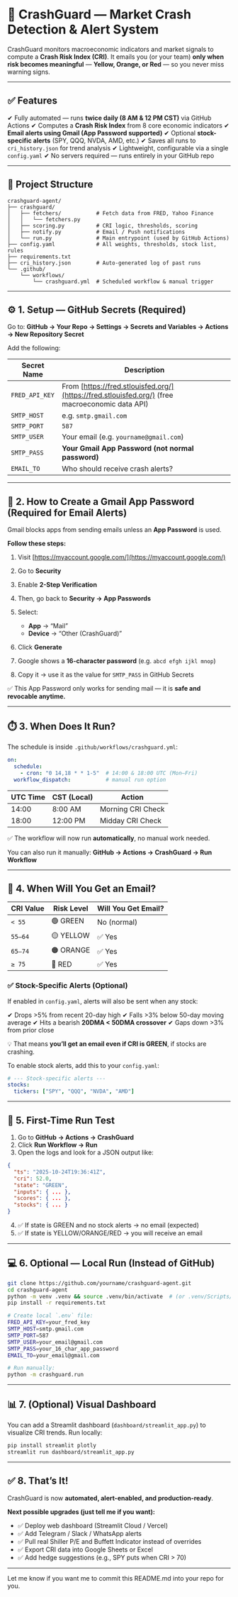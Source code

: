
# 🚨 CrashGuard — Market Crash Detection & Alert System

CrashGuard monitors macroeconomic indicators and market signals to compute a **Crash Risk Index (CRI)**.
It emails you (or your team) **only when risk becomes meaningful** — **Yellow, Orange, or Red** — so you never miss warning signs.

---

## ✅ Features

✔ Fully automated — runs **twice daily (8 AM & 12 PM CST)** via GitHub Actions
✔ Computes a **Crash Risk Index** from 8 core economic indicators
✔ **Email alerts using Gmail (App Password supported)**
✔ Optional **stock-specific alerts** (SPY, QQQ, NVDA, AMD, etc.)
✔ Saves all runs to `cri_history.json` for trend analysis
✔ Lightweight, configurable via a single `config.yaml`
✔ No servers required — runs entirely in your GitHub repo

---

## 📁 Project Structure

```
crashguard-agent/
├── crashguard/
│   ├── fetchers/           # Fetch data from FRED, Yahoo Finance
│   │   └── fetchers.py
│   ├── scoring.py          # CRI logic, thresholds, scoring
│   ├── notify.py           # Email / Push notifications
│   └── run.py              # Main entrypoint (used by GitHub Actions)
├── config.yaml             # All weights, thresholds, stock list, rules
├── requirements.txt
├── cri_history.json        # Auto-generated log of past runs
└── .github/
    └── workflows/
        └── crashguard.yml  # Scheduled workflow & manual trigger
```

---

## ⚙️ 1. Setup — GitHub Secrets (Required)

Go to:
**GitHub → Your Repo → Settings → Secrets and Variables → Actions → New Repository Secret**

Add the following:

| Secret Name    | Description                                                                                     |
| -------------- | ----------------------------------------------------------------------------------------------- |
| `FRED_API_KEY` | From [https://fred.stlouisfed.org/](https://fred.stlouisfed.org/) (free macroeconomic data API) |
| `SMTP_HOST`    | e.g. `smtp.gmail.com`                                                                           |
| `SMTP_PORT`    | `587`                                                                                           |
| `SMTP_USER`    | Your email (e.g. `yourname@gmail.com`)                                                          |
| `SMTP_PASS`    | **Your Gmail App Password (not normal password)**                                               |
| `EMAIL_TO`     | Who should receive crash alerts?                                                                |

---

## 📧 2. How to Create a Gmail App Password (Required for Email Alerts)

Gmail blocks apps from sending emails unless an **App Password** is used.

**Follow these steps:**

1. Visit [https://myaccount.google.com/](https://myaccount.google.com/)
2. Go to **Security**
3. Enable **2-Step Verification**
4. Then, go back to **Security → App Passwords**
5. Select:

   * **App** → “Mail”
   * **Device** → “Other (CrashGuard)”
6. Click **Generate**
7. Google shows a **16-character password** (e.g. `abcd efgh ijkl mnop`)
8. Copy it → use it as the value for `SMTP_PASS` in GitHub Secrets

✅ This App Password only works for sending mail — it is **safe and revocable anytime.**

---

## ⏱️ 3. When Does It Run?

The schedule is inside `.github/workflows/crashguard.yml`:

```yaml
on:
  schedule:
    - cron: "0 14,18 * * 1-5"  # 14:00 & 18:00 UTC (Mon–Fri)
  workflow_dispatch:           # manual run option
```

| UTC Time | CST (Local) | Action            |
| -------- | ----------- | ----------------- |
| 14:00    | 8:00 AM     | Morning CRI Check |
| 18:00    | 12:00 PM    | Midday CRI Check  |

✅ The workflow will now run **automatically**, no manual work needed.

You can also run it manually:
**GitHub → Actions → CrashGuard → Run Workflow**

---

## 🚦 4. When Will You Get an Email?

| CRI Value | Risk Level | Will You Get Email? |
| --------- | ---------- | ------------------- |
| `< 55`    | 🟢 GREEN   | No (normal)         |
| `55–64`   | 🟡 YELLOW  | ✅ Yes               |
| `65–74`   | 🟠 ORANGE  | ✅ Yes               |
| `≥ 75`    | 🔴 RED     | ✅ Yes               |

### ✅ Stock-Specific Alerts (Optional)

If enabled in `config.yaml`, alerts will also be sent when any stock:

✔ Drops >5% from recent 20-day high
✔ Falls >3% below 50-day moving average
✔ Hits a bearish **20DMA < 50DMA crossover**
✔ Gaps down >3% from prior close

💡 That means **you’ll get an email even if CRI is GREEN**, if stocks are crashing.

To enable stock alerts, add this to your `config.yaml`:

```yaml
# --- Stock-specific alerts ---
stocks:
  tickers: ["SPY", "QQQ", "NVDA", "AMD"]
```

---

## 🧪 5. First-Time Run Test

1. Go to **GitHub → Actions → CrashGuard**
2. Click **Run Workflow → Run**
3. Open the logs and look for a JSON output like:

```json
{
  "ts": "2025-10-24T19:36:41Z",
  "cri": 52.0,
  "state": "GREEN",
  "inputs": { ... },
  "scores": { ... },
  "stocks": { ... }
}
```

4. ✅ If state is GREEN and no stock alerts → no email (expected)
5. ✅ If state is YELLOW/ORANGE/RED → you will receive an email

---

## 💻 6. Optional — Local Run (Instead of GitHub)

```bash
git clone https://github.com/yourname/crashguard-agent.git
cd crashguard-agent
python -m venv .venv && source .venv/bin/activate  # (or .venv/Scripts/activate on Windows)
pip install -r requirements.txt

# Create local `.env` file:
FRED_API_KEY=your_fred_key
SMTP_HOST=smtp.gmail.com
SMTP_PORT=587
SMTP_USER=your_email@gmail.com
SMTP_PASS=your_16_char_app_password
EMAIL_TO=your_email@gmail.com

# Run manually:
python -m crashguard.run
```

---

## 📊 7. (Optional) Visual Dashboard

You can add a Streamlit dashboard (`dashboard/streamlit_app.py`) to visualize CRI trends.
Run locally:

```bash
pip install streamlit plotly
streamlit run dashboard/streamlit_app.py
```

---

## ✅ 8. That’s It!

CrashGuard is now **automated, alert-enabled, and production-ready**.

**Next possible upgrades (just tell me if you want):**

* ✅ Deploy web dashboard (Streamlit Cloud / Vercel)
* ✅ Add Telegram / Slack / WhatsApp alerts
* ✅ Pull real Shiller P/E and Buffett Indicator instead of overrides
* ✅ Export CRI data into Google Sheets or Excel
* ✅ Add hedge suggestions (e.g., SPY puts when CRI > 70)

---

Let me know if you want me to commit this README.md into your repo for you.

